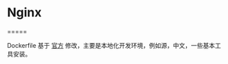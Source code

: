 # Nginx

=====

Dockerfile 基于 [官方](https://github.com/nginxinc/docker-nginx) 修改，主要是本地化开发环境，例如源，中文，一些基本工具安装。




